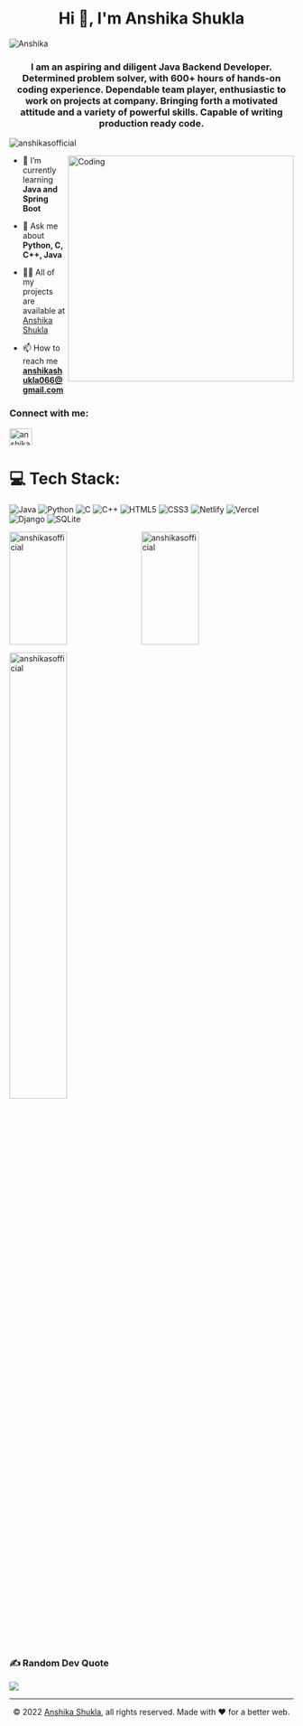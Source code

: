 <h1 align="center">Hi 👋, I'm Anshika Shukla</h1>

![Anshika](https://user-images.githubusercontent.com/86546322/185675732-e8e766fd-b175-406e-98d8-e4d25d174378.gif)

<h3 align="center">I am an aspiring and diligent Java Backend Developer. Determined problem solver, with 600+ hours of hands-on coding experience. Dependable team player, enthusiastic to work on projects at company. Bringing forth a motivated attitude and a variety of powerful skills. Capable of writing production ready code.</h3>

<p align="left"> <img src="https://komarev.com/ghpvc/?username=anshikasofficial&label=Profile%20views&color=0e75b6&style=flat" alt="anshikasofficial" /> </p>

<img align="right" alt="Coding" width="400" src="https://cdn.dribbble.com/users/1162077/screenshots/3848914/programmer.gif">

- 🌱 I’m currently learning **Java and Spring Boot**

- 💬 Ask me about **Python, C, C++, Java**

- 👨‍💻 All of my projects are available at [Anshika Shukla](https://anshika-shukla.vercel.app/)

- 📫 How to reach me **anshikashukla066@gmail.com**

<h3 align="left">Connect with me:</h3>
<p align="left">
<a href="https://linkedin.com/in/anshika066" target="blank"><img align="center" src="https://raw.githubusercontent.com/rahuldkjain/github-profile-readme-generator/master/src/images/icons/Social/linked-in-alt.svg" alt="anshika066" height="30" width="40" /></a>
</p>

# 💻 Tech Stack:
![Java](https://img.shields.io/badge/java-%23ED8B00.svg?style=for-the-badge&logo=java&logoColor=white) ![Python](https://img.shields.io/badge/python-3670A0?style=for-the-badge&logo=python&logoColor=ffdd54) ![C](https://img.shields.io/badge/c-%2300599C.svg?style=for-the-badge&logo=c&logoColor=white) ![C++](https://img.shields.io/badge/c++-%2300599C.svg?style=for-the-badge&logo=c%2B%2B&logoColor=white) ![HTML5](https://img.shields.io/badge/html5-%23E34F26.svg?style=for-the-badge&logo=html5&logoColor=white) ![CSS3](https://img.shields.io/badge/css3-%231572B6.svg?style=for-the-badge&logo=css3&logoColor=white) ![Netlify](https://img.shields.io/badge/netlify-%23000000.svg?style=for-the-badge&logo=netlify&logoColor=#00C7B7) ![Vercel](https://img.shields.io/badge/vercel-%23000000.svg?style=for-the-badge&logo=vercel&logoColor=white) ![Django](https://img.shields.io/badge/django-%23092E20.svg?style=for-the-badge&logo=django&logoColor=white) ![SQLite](https://img.shields.io/badge/sqlite-%2307405e.svg?style=for-the-badge&logo=sqlite&logoColor=white)

<p><img align="left" height="200px" width="45%" src="https://github-readme-stats.vercel.app/api/top-langs?username=anshikasofficial&show_icons=true&locale=en&layout=compact" alt="anshikasofficial" /></p>

<p>&nbsp;<img align="center" height="200px" width="45%" src="https://github-readme-stats.vercel.app/api?username=anshikasofficial&show_icons=true&locale=en" alt="anshikasofficial" /></p>

<p><img align="center" width="45%" src="https://github-readme-streak-stats.herokuapp.com/?user=anshikasofficial&" alt="anshikasofficial" /></p>

### ✍️ Random Dev Quote
![](https://quotes-github-readme.vercel.app/api?type=horizontal&theme=radical)

---
<p align="center">© 2022 <a href="https://anshika-shukla.vercel.app/" target="_blank">Anshika Shukla</a>, all rights reserved. Made with ❤️ for a better web. </p>
